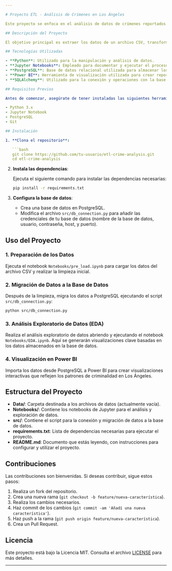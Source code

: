 ```yaml
---

# Proyecto ETL - Análisis de Crímenes en Los Ángeles

Este proyecto se enfoca en el análisis de datos de crímenes reportados en Los Ángeles desde el año 2020, utilizando un enfoque de ETL (Extract, Transform, Load) para transformar y visualizar la información de manera eficiente.

## Descripción del Proyecto

El objetivo principal es extraer los datos de un archivo CSV, transformarlos para su limpieza y normalización, cargarlos en una base de datos relacional, y luego realizar un análisis exploratorio de datos (EDA) junto con la generación de visualizaciones interactivas para identificar patrones de criminalidad.

## Tecnologías Utilizadas

- **Python**: Utilizado para la manipulación y análisis de datos.
- **Jupyter Notebooks**: Empleado para documentar y ejecutar el proceso de análisis de datos.
- **PostgreSQL**: Base de datos relacional utilizada para almacenar los datos transformados.
- **Power BI**: Herramienta de visualización utilizada para crear reportes interactivos.
- **SQLAlchemy**: Utilizado para la conexión y operaciones con la base de datos PostgreSQL.

## Requisitos Previos

Antes de comenzar, asegúrate de tener instaladas las siguientes herramientas:

- Python 3.x
- Jupyter Notebook
- PostgreSQL
- Git

## Instalación

1. **Clona el repositorio**:

   ```bash
   git clone https://github.com/tu-usuario/etl-crime-analysis.git
   cd etl-crime-analysis
   ```

2. **Instala las dependencias**:

   Ejecuta el siguiente comando para instalar las dependencias necesarias:

   ```bash
   pip install -r requirements.txt
   ```

3. **Configura la base de datos**:

   - Crea una base de datos en PostgreSQL.
   - Modifica el archivo `src/db_connection.py` para añadir las credenciales de tu base de datos (nombre de la base de datos, usuario, contraseña, host, y puerto).

## Uso del Proyecto

### 1. Preparación de los Datos

Ejecuta el notebook `Notebooks/pre_load.ipynb` para cargar los datos del archivo CSV y realizar la limpieza inicial.

### 2. Migración de Datos a la Base de Datos

Después de la limpieza, migra los datos a PostgreSQL ejecutando el script `src/db_connection.py`:

```bash
python src/db_connection.py
```

### 3. Análisis Exploratorio de Datos (EDA)

Realiza el análisis exploratorio de datos abriendo y ejecutando el notebook `Notebooks/EDA.ipynb`. Aquí se generarán visualizaciones clave basadas en los datos almacenados en la base de datos.

### 4. Visualización en Power BI

Importa los datos desde PostgreSQL a Power BI para crear visualizaciones interactivas que reflejen los patrones de criminalidad en Los Ángeles.

## Estructura del Proyecto

- **Data/**: Carpeta destinada a los archivos de datos (actualmente vacía).
- **Notebooks/**: Contiene los notebooks de Jupyter para el análisis y exploración de datos.
- **src/**: Contiene el script para la conexión y migración de datos a la base de datos.
- **requirements.txt**: Lista de dependencias necesarias para ejecutar el proyecto.
- **README.md**: Documento que estás leyendo, con instrucciones para configurar y utilizar el proyecto.

## Contribuciones

Las contribuciones son bienvenidas. Si deseas contribuir, sigue estos pasos:

1. Realiza un fork del repositorio.
2. Crea una nueva rama (`git checkout -b feature/nueva-característica`).
3. Realiza los cambios necesarios.
4. Haz commit de los cambios (`git commit -am 'Añadí una nueva característica'`).
5. Haz push a la rama (`git push origin feature/nueva-característica`).
6. Crea un Pull Request.

## Licencia

Este proyecto está bajo la Licencia MIT. Consulta el archivo [LICENSE](LICENSE) para más detalles.

---
```

